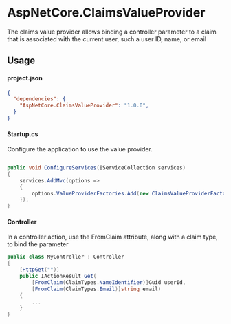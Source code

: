 # AspNetCore.ClaimsValueProvider

The claims value provider allows binding a controller parameter to a claim that is associated with the current user, such a user ID, name, or email

## Usage

#### project.json

```json
{
  "dependencies": {
    "AspNetCore.ClaimsValueProvider": "1.0.0",
  }
}
```

#### Startup.cs

Configure the application to use the value provider.

```csharp

public void ConfigureServices(IServiceCollection services)
{
    services.AddMvc(options =>
    {
        options.ValueProviderFactories.Add(new ClaimsValueProviderFactory());
    });
}
```

#### Controller

In a controller action, use the FromClaim attribute, along with a claim type, to bind the parameter

```csharp
public class MyController : Controller
{
    [HttpGet("")]
    public IActionResult Get(
        [FromClaim(ClaimTypes.NameIdentifier)]Guid userId, 
        [FromClaim(ClaimTypes.Email)]string email)
    {
        ...
    }
}
```
